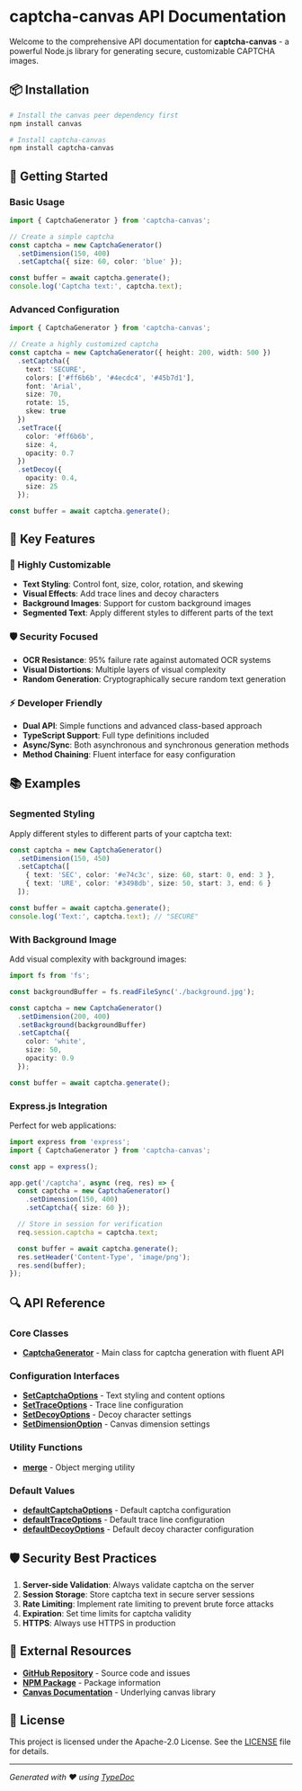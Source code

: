 # captcha-canvas API Documentation

Welcome to the comprehensive API documentation for **captcha-canvas** - a powerful Node.js library for generating secure, customizable CAPTCHA images.

## 📦 Installation

```bash
# Install the canvas peer dependency first
npm install canvas

# Install captcha-canvas
npm install captcha-canvas
```

## 🎯 Getting Started

### Basic Usage

```typescript
import { CaptchaGenerator } from 'captcha-canvas';

// Create a simple captcha
const captcha = new CaptchaGenerator()
  .setDimension(150, 400)
  .setCaptcha({ size: 60, color: 'blue' });

const buffer = await captcha.generate();
console.log('Captcha text:', captcha.text);
```

### Advanced Configuration

```typescript
import { CaptchaGenerator } from 'captcha-canvas';

// Create a highly customized captcha
const captcha = new CaptchaGenerator({ height: 200, width: 500 })
  .setCaptcha({
    text: 'SECURE',
    colors: ['#ff6b6b', '#4ecdc4', '#45b7d1'],
    font: 'Arial',
    size: 70,
    rotate: 15,
    skew: true
  })
  .setTrace({
    color: '#ff6b6b',
    size: 4,
    opacity: 0.7
  })
  .setDecoy({
    opacity: 0.4,
    size: 25
  });

const buffer = await captcha.generate();
```

## 🎨 Key Features

### 🔧 Highly Customizable
- **Text Styling**: Control font, size, color, rotation, and skewing
- **Visual Effects**: Add trace lines and decoy characters
- **Background Images**: Support for custom background images
- **Segmented Text**: Apply different styles to different parts of the text

### 🛡️ Security Focused
- **OCR Resistance**: 95% failure rate against automated OCR systems
- **Visual Distortions**: Multiple layers of visual complexity
- **Random Generation**: Cryptographically secure random text generation

### ⚡ Developer Friendly
- **Dual API**: Simple functions and advanced class-based approach
- **TypeScript Support**: Full type definitions included
- **Async/Sync**: Both asynchronous and synchronous generation methods
- **Method Chaining**: Fluent interface for easy configuration

## 📚 Examples

### Segmented Styling
Apply different styles to different parts of your captcha text:

```typescript
const captcha = new CaptchaGenerator()
  .setDimension(150, 450)
  .setCaptcha([
    { text: 'SEC', color: '#e74c3c', size: 60, start: 0, end: 3 },
    { text: 'URE', color: '#3498db', size: 50, start: 3, end: 6 }
  ]);

const buffer = await captcha.generate();
console.log('Text:', captcha.text); // "SECURE"
```

### With Background Image
Add visual complexity with background images:

```typescript
import fs from 'fs';

const backgroundBuffer = fs.readFileSync('./background.jpg');

const captcha = new CaptchaGenerator()
  .setDimension(200, 400)
  .setBackground(backgroundBuffer)
  .setCaptcha({
    color: 'white',
    size: 50,
    opacity: 0.9
  });

const buffer = await captcha.generate();
```

### Express.js Integration
Perfect for web applications:

```typescript
import express from 'express';
import { CaptchaGenerator } from 'captcha-canvas';

const app = express();

app.get('/captcha', async (req, res) => {
  const captcha = new CaptchaGenerator()
    .setDimension(150, 400)
    .setCaptcha({ size: 60 });

  // Store in session for verification
  req.session.captcha = captcha.text;

  const buffer = await captcha.generate();
  res.setHeader('Content-Type', 'image/png');
  res.send(buffer);
});
```

## 🔍 API Reference

### Core Classes
- **[CaptchaGenerator](classes/src_main.default.html)** - Main class for captcha generation with fluent API

### Configuration Interfaces
- **[SetCaptchaOptions](interfaces/src_constants.SetCaptchaOptions.html)** - Text styling and content options
- **[SetTraceOptions](interfaces/src_constants.SetTraceOptions.html)** - Trace line configuration
- **[SetDecoyOptions](interfaces/src_constants.SetDecoyOptions.html)** - Decoy character settings
- **[SetDimensionOption](interfaces/src_constants.SetDimensionOption.html)** - Canvas dimension settings

### Utility Functions
- **[merge](functions/src_util.merge.html)** - Object merging utility

### Default Values
- **[defaultCaptchaOptions](variables/src_constants.defaultCaptchaOptions.html)** - Default captcha configuration
- **[defaultTraceOptions](variables/src_constants.defaultTraceOptions.html)** - Default trace line configuration
- **[defaultDecoyOptions](variables/src_constants.defaultDecoyOptions.html)** - Default decoy character configuration

## 🛡️ Security Best Practices

1. **Server-side Validation**: Always validate captcha on the server
2. **Session Storage**: Store captcha text in secure server sessions
3. **Rate Limiting**: Implement rate limiting to prevent brute force attacks
4. **Expiration**: Set time limits for captcha validity
5. **HTTPS**: Always use HTTPS in production

## 🔗 External Resources

- **[GitHub Repository](https://github.com/Shashank3736/captcha-canvas)** - Source code and issues
- **[NPM Package](https://www.npmjs.com/package/captcha-canvas)** - Package information
- **[Canvas Documentation](https://github.com/Automattic/node-canvas)** - Underlying canvas library

## 📄 License

This project is licensed under the Apache-2.0 License. See the [LICENSE](https://github.com/Shashank3736/captcha-canvas/blob/master/LICENSE) file for details.

---

*Generated with ❤️ using [TypeDoc](https://typedoc.org/)*